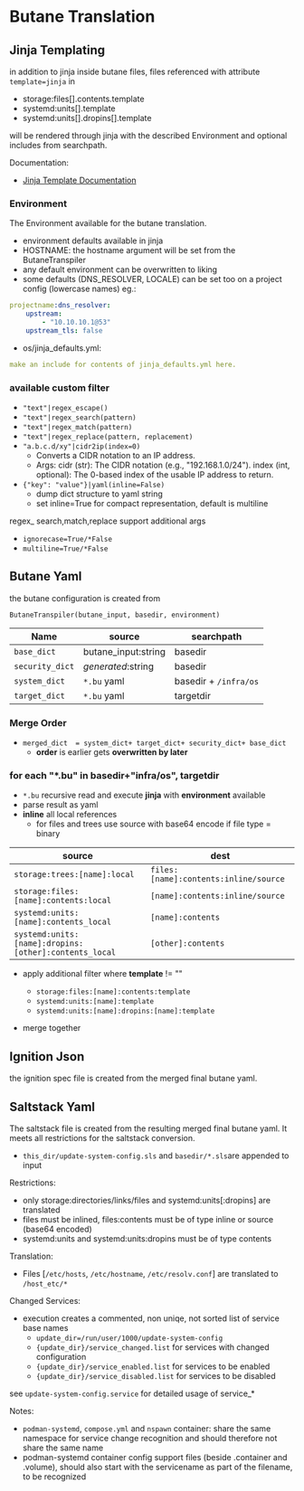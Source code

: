 # Butane Translation

## Jinja Templating

in addition to jinja inside butane files,
files referenced with attribute `template=jinja` in

- storage:files[].contents.template
- systemd:units[].template
- systemd:units[].dropins[].template

will be rendered through jinja with the described Environment and optional includes from searchpath.

Documentation:

- [Jinja Template Documentation](https://jinja.palletsprojects.com/en/3.1.x/templates/)

### Environment

The Environment available for the butane translation.

- environment defaults available in jinja
- HOSTNAME: the hostname argument will be set from the ButaneTranspiler
- any default environment can be overwritten to liking
- some defaults (DNS_RESOLVER, LOCALE) can be set too on a project config (lowercase names)
    eg.:

```yaml
projectname:dns_resolver:
    upstream:
        - "10.10.10.1@53"
    upstream_tls: false
```

- os/jinja_defaults.yml:

```yaml
make an include for contents of jinja_defaults.yml here.
```

### available custom filter

- `"text"|regex_escape()`
- `"text"|regex_search(pattern)`
- `"text"|regex_match(pattern)`
- `"text"|regex_replace(pattern, replacement)`
- `"a.b.c.d/xy"|cidr2ip(index=0)`
    - Converts a CIDR notation to an IP address.
    - Args: cidr  (str): The CIDR notation (e.g., "192.168.1.0/24").
            index (int, optional): The 0-based index of the usable IP address to return.
- `{"key": "value"}|yaml(inline=False)`
    - dump dict structure to yaml string
    - set inline=True for compact representation, default is multiline

regex_ search,match,replace support additional args

- `ignorecase=True/*False`
- `multiline=True/*False`

## Butane Yaml

the butane configuration is created from

`ButaneTranspiler(butane_input, basedir, environment)`

| Name | source |  searchpath
|----|----|----
| `base_dict`    | butane_input:string | basedir
| `security_dict`| *generated*:string  | basedir
| `system_dict`  | `*.bu` yaml | basedir + `/infra/os`
| `target_dict`  | `*.bu` yaml | targetdir

### Merge Order

- `merged_dict  = system_dict+ target_dict+ security_dict+ base_dict`
    - **order** is earlier gets **overwritten by later**

### for each "*.bu" in basedir+"infra/os", targetdir

- `*.bu` recursive read and execute **jinja** with **environment** available
- parse result as yaml
- **inline** all local references
    - for files and trees use source with base64 encode if file type = binary

| source | dest
|----|----
| `storage:trees:[name]:local` | `files:[name]:contents:inline/source`
| `storage:files:[name]:contents:local` | `[name]:contents:inline/source`
| `systemd:units:[name]:contents_local` | `[name]:contents`
| `systemd:units:[name]:dropins:[other]:contents_local` | `[other]:contents`

- apply additional filter where **template** != ""
    - `storage:files:[name]:contents:template`
    - `systemd:units:[name]:template`
    - `systemd:units:[name]:dropins:[name]:template`

- merge together

## Ignition Json

the ignition spec file is created from the merged final butane yaml.

## Saltstack Yaml

The saltstack file is created from the resulting merged final butane yaml.
It meets all restrictions for the saltstack conversion.

- `this_dir/update-system-config.sls` and `basedir/*.sls`are appended to input

Restrictions:

- only storage:directories/links/files and systemd:units[:dropins] are translated
- files must be inlined, files:contents must be of type inline or source (base64 encoded)
- systemd:units and systemd:units:dropins must be of type contents

Translation:

- Files [`/etc/hosts`, `/etc/hostname`, `/etc/resolv.conf`] are translated to `/host_etc/*`

Changed Services:

- execution creates a commented, non uniqe, not sorted list of service base names
    - `update_dir=/run/user/1000/update-system-config`
    - `{update_dir}/service_changed.list` for services with changed configuration
    - `{update_dir}/service_enabled.list` for services to be enabled
    - `{update_dir}/service_disabled.list` for services to be disabled

see `update-system-config.service` for detailed usage of service_*

Notes:

- `podman-systemd`, `compose.yml` and `nspawn` container:
    share the same namespace for service change recognition
    and should therefore not share the same name
- podman-systemd container config support files (beside .container and .volume),
    should also start with the servicename as part of the filename, to be recognized
